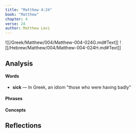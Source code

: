 ```yaml
---
title: "Matthew 4:24"
book: "Matthew"
chapter: 4
verse: 24
author: Matthew Levi
---
```

![[/Greek/Matthew/004/Matthew-004-024G.md#Text]]
![[/Hebrew/Matthew/004/Matthew-004-024H.md#Text]]

## Analysis

#### Words
- **sick** — In Greek, an idiom "those who were having badly"

#### Phrases

#### Concepts

## Reflections
